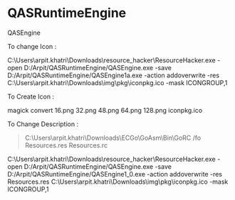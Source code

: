 # QASRuntimeEngine
QASEngine




To change Icon :

C:\Users\arpit.khatri\Downloads\resource_hacker\ResourceHacker.exe  -open D:/Arpit/QASRuntimeEngine/QASEngine.exe -save D:/Arpit/QASRuntimeEngine/QASEngine1a.exe -action addoverwrite -res C:\Users\arpit.khatri\Downloads\img\pkg\iconpkg.ico -mask ICONGROUP,1


To Create Icon : 

magick convert 16.png 32.png 48.png 64.png 128.png iconpkg.ico


To Change Description :

>C:\Users\arpit.khatri\Downloads\ECGo\GoAsm\Bin\GoRC /fo Resources.res Resources.rc


C:\Users\arpit.khatri\Downloads\resource_hacker\ResourceHacker.exe  -open D:/Arpit/QASRuntimeEngine/QASEngine.exe -save D:/Arpit/QASRuntimeEngine/QASEngine1_0.exe -action addoverwrite -res Resources.res C:\Users\arpit.khatri\Downloads\img\pkg\iconpkg.ico -mask ICONGROUP,1
